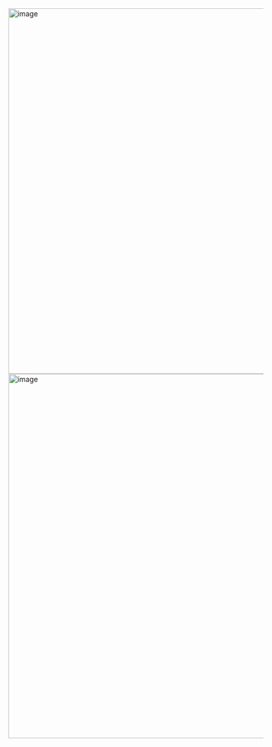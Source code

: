 
<img width="721" alt="image" src="https://github.com/HyunBaeL/Boss/assets/151427296/43778b13-991a-4625-9ce9-817cde49a6d2">
<img width="719" alt="image" src="https://github.com/HyunBaeL/Boss/assets/151427296/83b860b3-a969-45b3-8874-73504c885409">
